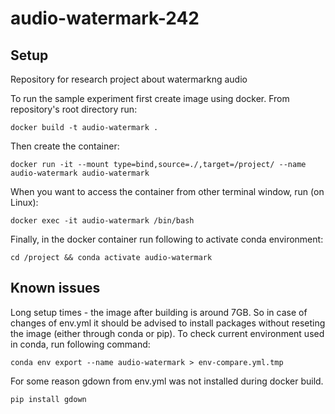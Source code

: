 # audio-watermark-242
## Setup
Repository for research project about watermarkng audio

To run the sample experiment first create image using docker.
From repository's root directory run:
```
docker build -t audio-watermark .
```
Then create the container:
```
docker run -it --mount type=bind,source=./,target=/project/ --name audio-watermark audio-watermark
```
When you want to access the container from other terminal window, run (on Linux):
```
docker exec -it audio-watermark /bin/bash
```
Finally, in the docker container run following to activate conda environment:
```
cd /project && conda activate audio-watermark
```

## Known issues
Long setup times - the image after building is around 7GB. So in case of changes of env.yml it should be advised to install packages without reseting the image (either through conda or pip).
To check current environment used in conda, run following command:
```
conda env export --name audio-watermark > env-compare.yml.tmp
```
For some reason gdown from env.yml was not installed during docker build.
```
pip install gdown
```